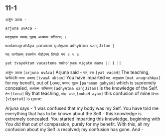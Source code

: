 ## 11-1


```shloka-sa
अर्जुन उवाच -
```
```shloka-sa-hk
arjuna uvAca -
```
```shloka-sa
मदनुग्रहाय परमम् गुह्यम् अध्यात्म सन्ज्ञितम् ।
```
```shloka-sa-hk
madanugrahAya paramam guhyam adhyAtma sanjJitam |
```
```shloka-sa
यत् त्वयोक्तम् वचस्तेन मोहोऽयम् विगतो मम ॥ १ ॥
```
```shloka-sa-hk
yat tvayoktam vacastena moho'yam vigato mama || 1 ||
```

`अर्जुन उवाच` `[arjuna uvAca]` Arjuna said - `यत् वचः` `[yat vacaH]` The teaching, which `त्वया उक्तम्` `[tvayA uktam]` You have imparted `मत् अनुग्रहाय` `[mat anugrahAya]` for my benefit, out of Love, `परमम् गुह्यम्` `[paramam guhyam]` which is supremely concealed, `अध्यात्म सन्ज्ञितम्` `[adhyAtma sanjJitam]` is the knowledge of the Self. `तेन` `[tena]` By that teaching, `मोहः अयम्` `[mohaH ayam]` this confusion of mine `विगतः` `[vigataH]` is gone.

Arjuna says - 'I was confused that my body was my Self. You have told me everything that has to be known about the Self - this knowledge is extremely concealed. 
You started imparting this knowledge, beginning with 
You did that out of compassion, purely for my benefit. With this, all my confusion about my Self is resolved; my confusion has gone.
And -

